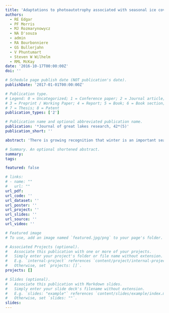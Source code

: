```yaml
---
title: 'Adaptations to photoautotrophy associated with seasonal ice cover in a large lake revealed by metatranscriptome analysis of a winter diatom bloom'
authors:
  - RE Edgar
  - PF Morris
  - MJ Rozmarynowycz
  - NA D'souza
  - admin
  - RA Bourbonniere
  - GS Bullerjahn
  - V Phuntumart
  - Steven W Wilhelm
  - RML McKay
date: '2016-10-17T00:00:00Z'
doi: ''

# Schedule page publish date (NOT publication's date).
publishDate: '2017-01-01T00:00:00Z'

# Publication type.
# Legend: 0 = Uncategorized; 1 = Conference paper; 2 = Journal article;
# 3 = Preprint / Working Paper; 4 = Report; 5 = Book; 6 = Book section;
# 7 = Thesis; 8 = Patent
publication_types: ['2']

# Publication name and optional abbreviated publication name.
publication: '*Journal of great lakes research, 42*(5)'
publication_short: ''

abstract: 'There is growing recognition that winter is an important season for growth of photoautotrophs in ice-covered freshwater environments. Exemplifying this are expansive under-ice blooms of filamentous diatoms in Lake Erie. Here we describe a metatranscriptome constructed from a phytoplankton community dominated by filamentous diatoms. As expected, a high percentage (> 73%) of the sequences with BLAST hits to nucleotides or proteins in National Center for Biotechnology Information databases were associated with photosynthetic algae of which the majority were diatoms, mainly Aulacoseira spp. and Stephanodiscus spp. which was confirmed by analysis of 18S rRNA gene transcripts and microscopy. Consistent with the winter growth environment, psychrophilic and low-light adaptations were observed. Prominent among adaptations to cold were transcripts for genes involved in biosynthesis of unsaturated fatty acids, which were consistent with expected increased membrane fluidity at low temperatures. Reflecting the combined effect of low winter insolation and high light attenuation were an abundant complement of reads for light-harvesting antennae, mainly genes encoding fucoxanthin chlorophyll a/c proteins. The presence of virulence factors originating from oomycetes offers support for new hypotheses into the eventual decline of Lake Erie's winter diatom bloom. Whereas fungi were identified both through the metatranscriptome and by microscopy, dsRNA viruses of fungi were detected that may indirectly counter against fungal infection. This study demonstrates the utility of an environmental omics approach to yield insights underlying phototrophic life as well as the interactions of the entire microbial community in an extreme environment.'

# Summary. An optional shortened abstract.
summary:
tags:

featured: false

# links:
# - name: ""
#   url: ""
url_pdf:
url_code: ''
url_dataset: ''
url_poster: ''
url_project: ''
url_slides: ''
url_source: ''
url_video: ''

# Featured image
# To use, add an image named `featured.jpg/png` to your page's folder.

# Associated Projects (optional).
#   Associate this publication with one or more of your projects.
#   Simply enter your project's folder or file name without extension.
#   E.g. `internal-project` references `content/project/internal-project/index.md`.
#   Otherwise, set `projects: []`.
projects: []

# Slides (optional).
#   Associate this publication with Markdown slides.
#   Simply enter your slide deck's filename without extension.
#   E.g. `slides: "example"` references `content/slides/example/index.md`.
#   Otherwise, set `slides: ""`.
slides:
---
```



